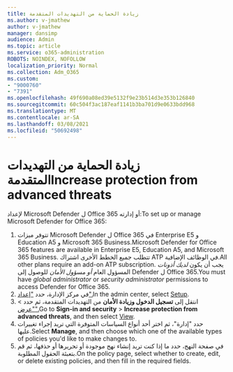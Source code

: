 ```yaml
---
title: زيادة الحماية من التهديدات المتقدمة
ms.author: v-jmathew
author: v-jmathew
manager: dansimp
audience: Admin
ms.topic: article
ms.service: o365-administration
ROBOTS: NOINDEX, NOFOLLOW
localization_priority: Normal
ms.collection: Adm_O365
ms.custom:
- "9000760"
- "7391"
ms.openlocfilehash: 49f690a08ed39e5132f9e23b514d3e353b126840
ms.sourcegitcommit: 60c504f3ac187eaf1141b3ba701d9e0633bdd968
ms.translationtype: MT
ms.contentlocale: ar-SA
ms.lasthandoff: 03/08/2021
ms.locfileid: "50692498"
---
```

# <a name="increase-protection-from-advanced-threats"></a><span data-ttu-id="87cab-102">زيادة الحماية من التهديدات المتقدمة</span><span class="sxs-lookup"><span data-stu-id="87cab-102">Increase protection from advanced threats</span></span>

<span data-ttu-id="87cab-103">لإعداد Microsoft Defender ل Office 365 أو إدارته:</span><span class="sxs-lookup"><span data-stu-id="87cab-103">To set up or manage Microsoft Defender for Office 365:</span></span>

1. <span data-ttu-id="87cab-104">تتوفر ميزات Microsoft Defender ل Office 365 في Enterprise E5 و Education A5 و Microsoft 365 Business.</span><span class="sxs-lookup"><span data-stu-id="87cab-104">Microsoft Defender for Office 365 features are available in Enterprise E5, Education A5, and Microsoft 365 Business.</span></span> <span data-ttu-id="87cab-105">تتطلب جميع الخطط الأخرى اشتراك ATP في الوظائف الإضافية.</span><span class="sxs-lookup"><span data-stu-id="87cab-105">All other plans require an add-on ATP subscription.</span></span> <span data-ttu-id="87cab-106">يجب أن يكون *لديك أذونات* المسؤول العام *أو مسؤول الأمان* للوصول إلى Defender ل Office 365.</span><span class="sxs-lookup"><span data-stu-id="87cab-106">You must have *global administrator* or *security administrator* permissions to access Defender for Office 365.</span></span>
2. <span data-ttu-id="87cab-107">في مركز الإدارة، حدد ["إعداد".](https://go.microsoft.com/fwlink/p/?linkid=2075721)</span><span class="sxs-lookup"><span data-stu-id="87cab-107">In the admin center, select [Setup](https://go.microsoft.com/fwlink/p/?linkid=2075721).</span></span>
3. <span data-ttu-id="87cab-108">انتقل إلى **تسجيل الدخول وزيادة الأمان** من التهديدات المتقدمة، ثم حدد  >   ["عرض".](https://go.microsoft.com/fwlink/?linkid=2109302)</span><span class="sxs-lookup"><span data-stu-id="87cab-108">Go to **Sign-in and security** > **Increase protection from advanced threats**, and then select [View](https://go.microsoft.com/fwlink/?linkid=2109302).</span></span>
4. <span data-ttu-id="87cab-109">حدد "إدارة"، ثم اختر أحد أنواع السياسات المتوفرة التي تريد إجراء تغييرات عليها.</span><span class="sxs-lookup"><span data-stu-id="87cab-109">Select **Manage**, and then choose which one of the available types of policies you'd like to make changes to.</span></span>
5. <span data-ttu-id="87cab-110">في صفحة النهج، حدد ما إذا كنت تريد إنشاء نهج موجودة أو تحريرها أو حذفها، ثم قم بتعبئة الحقول المطلوبة.</span><span class="sxs-lookup"><span data-stu-id="87cab-110">On the policy page, select whether to create, edit, or delete existing policies, and then fill in the required fields.</span></span>
